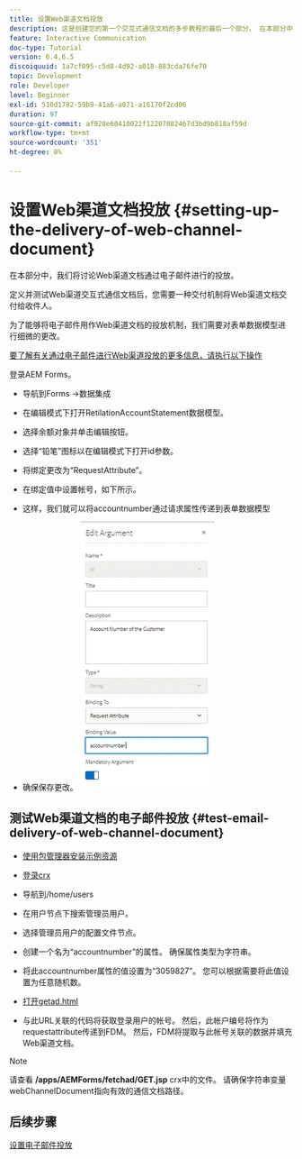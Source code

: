 ```yaml
---
title: 设置Web渠道文档投放
description: 这是创建您的第一个交互式通信文档的多步教程的最后一个部分。 在本部分中，我们将讨论Web渠道文档通过电子邮件进行的投放。
feature: Interactive Communication
doc-type: Tutorial
version: 6.4,6.5
discoiquuid: 1a7cf095-c5d8-4d92-a018-883cda76fe70
topic: Development
role: Developer
level: Beginner
exl-id: 510d1782-59b9-41a6-a071-a16170f2cd06
duration: 97
source-git-commit: af928e60410022f12207082467d3bd9b818af59d
workflow-type: tm+mt
source-wordcount: '351'
ht-degree: 0%

---
```


# 设置Web渠道文档投放 {#setting-up-the-delivery-of-web-channel-document}


在本部分中，我们将讨论Web渠道文档通过电子邮件进行的投放。

定义并测试Web渠道交互式通信文档后，您需要一种交付机制将Web渠道文档交付给收件人。

为了能够将电子邮件用作Web渠道文档的投放机制，我们需要对表单数据模型进行细微的更改。

[要了解有关通过电子邮件进行Web渠道投放的更多信息，请执行以下操作](/help/forms/interactive-communications/delivery-of-web-channel-document-tutorial-use.md)

登录AEM Forms。

* 导航到Forms ->数据集成

* 在编辑模式下打开RetilationAccountStatement数据模型。

* 选择余额对象并单击编辑按钮。

* 选择“铅笔”图标以在编辑模式下打开id参数。

* 将绑定更改为“RequestAttribute”。

* 在绑定值中设置帐号，如下所示。

* 这样，我们就可以将accountnumber通过请求属性传递到表单数据模型

* 确保保存更改。
  ![fdm](assets/requestattribute.gif)

## 测试Web渠道文档的电子邮件投放 {#test-email-delivery-of-web-channel-document}

* [使用包管理器安装示例资源](assets/webchanneldelivery.zip)
* [登录crx](http://localhost:4502/crx/de/index.jsp#)

* 导航到/home/users

* 在用户节点下搜索管理员用户。

* 选择管理员用户的配置文件节点。

* 创建一个名为“accountnumber”的属性。 确保属性类型为字符串。

* 将此accountnumber属性的值设置为“3059827”。 您可以根据需要将此值设置为任意随机数。

* [打开getad.html](http://localhost:4502/content/getad.html)

* 与此URL关联的代码将获取登录用户的帐号。 然后，此帐户编号将作为requestattribute传递到FDM。 然后，FDM将提取与此帐号关联的数据并填充Web渠道文档。

>[!NOTE]
>
>请查看 **/apps/AEMForms/fetchad/GET.jsp** crx中的文件。 请确保字符串变量webChannelDocument指向有效的通信文档路径。

## 后续步骤

[设置电子邮件投放](../interactive-communications/delivery-of-web-channel-document-tutorial-use.md)